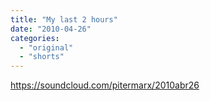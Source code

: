```yaml
---
title: "My last 2 hours"
date: "2010-04-26"
categories: 
  - "original"
  - "shorts"
---
```


https://soundcloud.com/pitermarx/2010abr26
